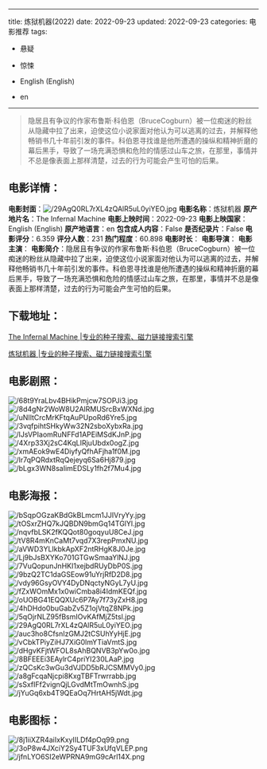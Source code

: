 
---
title: 炼狱机器(2022)
date: 2022-09-23
updated: 2022-09-23
categories: 电影推荐
tags:
- 悬疑
- 惊悚

- English (English)
- en
---


> 隐居且有争议的作家布鲁斯·科伯恩（BruceCogburn）被一位痴迷的粉丝从隐藏中拉了出来，迫使这位小说家面对他认为可以逃离的过去，并解释他畅销书几十年前引发的事件。科伯恩寻找谁是他所遭遇的操纵和精神折磨的幕后黑手，导致了一场充满恐惧和危险的情感过山车之旅，在那里，事情并不总是像表面上那样清楚，过去的行为可能会产生可怕的后果。

## **电影详情**：

**电影封面**：<img src="https://image.tmdb.org/t/p/w200/29AgQ0RL7rXL4zQAlR5uL0yiYEO.jpg" alt="/29AgQ0RL7rXL4zQAlR5uL0yiYEO.jpg" title="/29AgQ0RL7rXL4zQAlR5uL0yiYEO.jpg">
**电影名称**：炼狱机器
**原产地片名**：The Infernal Machine
**电影上映时间**：2022-09-23
**电影上映国家**：English (English)
**原产地语言**：en
**包含成人内容**：False
**是否纪录片**：False
**电影评分**：6.359
**评分人数**：231
**热门程度**：60.898
**电影时长**：
**电影导演**：
**电影主演**：
**电影简介**：隐居且有争议的作家布鲁斯·科伯恩（BruceCogburn）被一位痴迷的粉丝从隐藏中拉了出来，迫使这位小说家面对他认为可以逃离的过去，并解释他畅销书几十年前引发的事件。科伯恩寻找谁是他所遭遇的操纵和精神折磨的幕后黑手，导致了一场充满恐惧和危险的情感过山车之旅，在那里，事情并不总是像表面上那样清楚，过去的行为可能会产生可怕的后果。

## **下载地址**：
[The Infernal Machine |专业的种子搜索、磁力链接搜索引擎](https://movie.amd794.com:2083/?search=The%20Infernal%20Machine&ordering=&mode=match_phrase&page_size=10&page=1)

[炼狱机器 |专业的种子搜索、磁力链接搜索引擎](https://movie.amd794.com:2083/?search=%E7%82%BC%E7%8B%B1%E6%9C%BA%E5%99%A8&ordering=&mode=match_phrase&page_size=10&page=1)
 

## **电影剧照**：
<img src="https://image.tmdb.org/t/p/original/68t9YraLbv4BHikPmjcw7SOPJi3.jpg" alt="/68t9YraLbv4BHikPmjcw7SOPJi3.jpg" title="/68t9YraLbv4BHikPmjcw7SOPJi3.jpg"><img src="https://image.tmdb.org/t/p/original/8d4gNr2WoW8U2AlRMUSrcBxWXNd.jpg" alt="/8d4gNr2WoW8U2AlRMUSrcBxWXNd.jpg" title="/8d4gNr2WoW8U2AlRMUSrcBxWXNd.jpg"><img src="https://image.tmdb.org/t/p/original/uNIltCrcMrKFtqAuPUpoRd6Yre5.jpg" alt="/uNIltCrcMrKFtqAuPUpoRd6Yre5.jpg" title="/uNIltCrcMrKFtqAuPUpoRd6Yre5.jpg"><img src="https://image.tmdb.org/t/p/original/3vqfpihtSHkyWw32N2sboXybxRa.jpg" alt="/3vqfpihtSHkyWw32N2sboXybxRa.jpg" title="/3vqfpihtSHkyWw32N2sboXybxRa.jpg"><img src="https://image.tmdb.org/t/p/original/lJsVPIaomRuNFFd1APEiMSdKJnP.jpg" alt="/lJsVPIaomRuNFFd1APEiMSdKJnP.jpg" title="/lJsVPIaomRuNFFd1APEiMSdKJnP.jpg"><img src="https://image.tmdb.org/t/p/original/4Xrp33Xj2sC4KqLIRjuUbdx0ogZ.jpg" alt="/4Xrp33Xj2sC4KqLIRjuUbdx0ogZ.jpg" title="/4Xrp33Xj2sC4KqLIRjuUbdx0ogZ.jpg"><img src="https://image.tmdb.org/t/p/original/xmAEok9wE4DiyfyQfhAFjha1f0M.jpg" alt="/xmAEok9wE4DiyfyQfhAFjha1f0M.jpg" title="/xmAEok9wE4DiyfyQfhAFjha1f0M.jpg"><img src="https://image.tmdb.org/t/p/original/lr7qPQRdxtRqQejeyq6Sa6Hj879.jpg" alt="/lr7qPQRdxtRqQejeyq6Sa6Hj879.jpg" title="/lr7qPQRdxtRqQejeyq6Sa6Hj879.jpg"><img src="https://image.tmdb.org/t/p/original/bLgx3WN8saIimEDSLy1fh2f7Mu4.jpg" alt="/bLgx3WN8saIimEDSLy1fh2f7Mu4.jpg" title="/bLgx3WN8saIimEDSLy1fh2f7Mu4.jpg">

## **电影海报**：
<img src="https://image.tmdb.org/t/p/original/bSqpOGzaKBdGkBLmcm1JJIVryYy.jpg" alt="/bSqpOGzaKBdGkBLmcm1JJIVryYy.jpg" title="/bSqpOGzaKBdGkBLmcm1JJIVryYy.jpg"><img src="https://image.tmdb.org/t/p/original/tOSxrZHQ7kJQBDN9bmGq14TGlYl.jpg" alt="/tOSxrZHQ7kJQBDN9bmGq14TGlYl.jpg" title="/tOSxrZHQ7kJQBDN9bmGq14TGlYl.jpg"><img src="https://image.tmdb.org/t/p/original/nqvfbLSK2fKQQot80goqyuU8CeJ.jpg" alt="/nqvfbLSK2fKQQot80goqyuU8CeJ.jpg" title="/nqvfbLSK2fKQQot80goqyuU8CeJ.jpg"><img src="https://image.tmdb.org/t/p/original/tV8R4mKnCaMt7vqd7X3repPmxNU.jpg" alt="/tV8R4mKnCaMt7vqd7X3repPmxNU.jpg" title="/tV8R4mKnCaMt7vqd7X3repPmxNU.jpg"><img src="https://image.tmdb.org/t/p/original/aVWD3YLIkbkApXF2ntRHgK8J0Je.jpg" alt="/aVWD3YLIkbkApXF2ntRHgK8J0Je.jpg" title="/aVWD3YLIkbkApXF2ntRHgK8J0Je.jpg"><img src="https://image.tmdb.org/t/p/original/Lj9bJsBXYKo701GTGwSmaaYlNJ.jpg" alt="/Lj9bJsBXYKo701GTGwSmaaYlNJ.jpg" title="/Lj9bJsBXYKo701GTGwSmaaYlNJ.jpg"><img src="https://image.tmdb.org/t/p/original/7VuQopunJnHKI1xejbdRUyDbP0S.jpg" alt="/7VuQopunJnHKI1xejbdRUyDbP0S.jpg" title="/7VuQopunJnHKI1xejbdRUyDbP0S.jpg"><img src="https://image.tmdb.org/t/p/original/9bzQ2TC1daGSEow91uYrjRfD2D8.jpg" alt="/9bzQ2TC1daGSEow91uYrjRfD2D8.jpg" title="/9bzQ2TC1daGSEow91uYrjRfD2D8.jpg"><img src="https://image.tmdb.org/t/p/original/vdy96GsyOVY4DyDNqctyNGyL7yU.jpg" alt="/vdy96GsyOVY4DyDNqctyNGyL7yU.jpg" title="/vdy96GsyOVY4DyDNqctyNGyL7yU.jpg"><img src="https://image.tmdb.org/t/p/original/fZxWOmMx1x0wiCmba8i4IdmKEQf.jpg" alt="/fZxWOmMx1x0wiCmba8i4IdmKEQf.jpg" title="/fZxWOmMx1x0wiCmba8i4IdmKEQf.jpg"><img src="https://image.tmdb.org/t/p/original/oUOBG41EQQXUc6P7Ay7f73yZxH8.jpg" alt="/oUOBG41EQQXUc6P7Ay7f73yZxH8.jpg" title="/oUOBG41EQQXUc6P7Ay7f73yZxH8.jpg"><img src="https://image.tmdb.org/t/p/original/4hDHdo0buGabZv5Z1ojVtqZ8NPk.jpg" alt="/4hDHdo0buGabZv5Z1ojVtqZ8NPk.jpg" title="/4hDHdo0buGabZv5Z1ojVtqZ8NPk.jpg"><img src="https://image.tmdb.org/t/p/original/5qOjrNLZ95fBsmIOvKAfMjZ5tsl.jpg" alt="/5qOjrNLZ95fBsmIOvKAfMjZ5tsl.jpg" title="/5qOjrNLZ95fBsmIOvKAfMjZ5tsl.jpg"><img src="https://image.tmdb.org/t/p/original/29AgQ0RL7rXL4zQAlR5uL0yiYEO.jpg" alt="/29AgQ0RL7rXL4zQAlR5uL0yiYEO.jpg" title="/29AgQ0RL7rXL4zQAlR5uL0yiYEO.jpg"><img src="https://image.tmdb.org/t/p/original/auc3ho8CfsnIzGMJ2tCSUhYyHjE.jpg" alt="/auc3ho8CfsnIzGMJ2tCSUhYyHjE.jpg" title="/auc3ho8CfsnIzGMJ2tCSUhYyHjE.jpg"><img src="https://image.tmdb.org/t/p/original/vCbkTPiyZiHJ7XiG0lmYTiaVmtS.jpg" alt="/vCbkTPiyZiHJ7XiG0lmYTiaVmtS.jpg" title="/vCbkTPiyZiHJ7XiG0lmYTiaVmtS.jpg"><img src="https://image.tmdb.org/t/p/original/dHgvKFjtWFOL8sAhBQNVB3pYw0o.jpg" alt="/dHgvKFjtWFOL8sAhBQNVB3pYw0o.jpg" title="/dHgvKFjtWFOL8sAhBQNVB3pYw0o.jpg"><img src="https://image.tmdb.org/t/p/original/8BFEEEi3EAylrC4priYI230LAaP.jpg" alt="/8BFEEEi3EAylrC4priYI230LAaP.jpg" title="/8BFEEEi3EAylrC4priYI230LAaP.jpg"><img src="https://image.tmdb.org/t/p/original/zQCsKc3wGu3dVJDD5bRJCSMMVy0.jpg" alt="/zQCsKc3wGu3dVJDD5bRJCSMMVy0.jpg" title="/zQCsKc3wGu3dVJDD5bRJCSMMVy0.jpg"><img src="https://image.tmdb.org/t/p/original/a8gFcqaNjcpi8KxgTBFTrwrrabb.jpg" alt="/a8gFcqaNjcpi8KxgTBFTrwrrabb.jpg" title="/a8gFcqaNjcpi8KxgTBFTrwrrabb.jpg"><img src="https://image.tmdb.org/t/p/original/sSxfIFf2vignQjLGvdMtTmOwnhS.jpg" alt="/sSxfIFf2vignQjLGvdMtTmOwnhS.jpg" title="/sSxfIFf2vignQjLGvdMtTmOwnhS.jpg"><img src="https://image.tmdb.org/t/p/original/jYuGq6xb4T9QEaOq7HrtAH5jWdt.jpg" alt="/jYuGq6xb4T9QEaOq7HrtAH5jWdt.jpg" title="/jYuGq6xb4T9QEaOq7HrtAH5jWdt.jpg">

## **电影图标**：
<img src="https://image.tmdb.org/t/p/original/8j1iiXZR4aiIxKxyIILDf4pOq99.png" alt="/8j1iiXZR4aiIxKxyIILDf4pOq99.png" title="/8j1iiXZR4aiIxKxyIILDf4pOq99.png"><img src="https://image.tmdb.org/t/p/original/3oP8w4JXciY2Sy4TUF3xUfqVLEP.png" alt="/3oP8w4JXciY2Sy4TUF3xUfqVLEP.png" title="/3oP8w4JXciY2Sy4TUF3xUfqVLEP.png"><img src="https://image.tmdb.org/t/p/original/jfnLYO6SI2eWPRNA9mG9cArl14X.png" alt="/jfnLYO6SI2eWPRNA9mG9cArl14X.png" title="/jfnLYO6SI2eWPRNA9mG9cArl14X.png">

